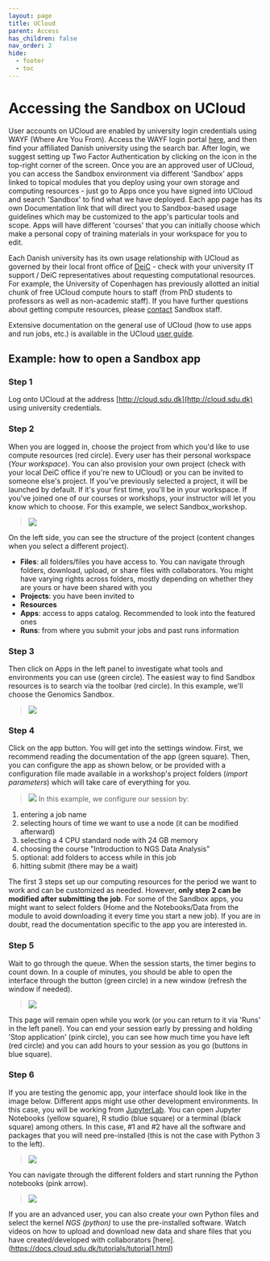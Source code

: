 ```yaml
---
layout: page
title: UCloud
parent: Access
has_children: false
nav_order: 2
hide:
  - footer
  - toc
---
```


# Accessing the Sandbox on UCloud

User accounts on UCloud are enabled by university login credentials using WAYF (Where Are You From). Access the WAYF login portal [here](https://cloud.sdu.dk/), and then find your affiliated Danish university using the search bar. After login, we suggest setting up Two Factor Authentication by clicking on the icon in the top-right corner of the screen. Once you are an approved user of UCloud, you can access the Sandbox environment via different 'Sandbox' apps linked to topical modules that you deploy using your own storage and computing resources - just go to Apps once you have signed into UCloud and search 'Sandbox' to find what we have deployed. Each app page has its own Documentation link that will direct you to Sandbox-based usage guidelines which may be customized to the app's particular tools and scope. Apps will have different 'courses' that you can initially choose which make a personal copy of training materials in your workspace for you to edit.  

Each Danish university has its own usage relationship with UCloud as governed by their local front office of [DeiC](https://www.deic.dk/en) - check with your university IT support / DeiC representatives about requesting computational resources. For example, the University of Copenhagen has previously allotted an initial chunk of free UCloud compute hours to staff (from PhD students to professors as well as non-academic staff). If you have further questions about getting compute resources, please [contact](https://hds-sandbox.github.io/contact) Sandbox staff.

Extensive documentation on the general use of UCloud (how to use apps and run jobs, etc.) is available in the UCloud [user guide](https://docs.cloud.sdu.dk/).

## Example: how to open a Sandbox app

### **Step 1**  

Log onto UCloud at the address [http://cloud.sdu.dk](http://cloud.sdu.dk) using university credentials.


###  **Step 2** 

When you are logged in, choose the project from which you'd like to use compute resources (red circle). Every user has their personal workspace (*Your workspace*). You can also provision your own project (check with your local DeiC office if you're new to UCloud) or you can be invited to someone else's project. If you've previously selected a project, it will be launched by default. If it's your first time, you'll be in your workspace. If you've joined one of our courses or workshops, your instructor will let you know which to choose. For this example, we select Sandbox_workshop.

> ![](../assets/images/workspace.png)

On the left side, you can see the structure of the project (content changes when you select a different project). 

- **Files**: all folders/files you have access to. You can navigate through folders, download, upload, or share files with collaborators. You might have varying rights across folders, mostly depending on whether they are yours or have been shared with you
- **Projects**: you have been invited to 
- **Resources** 
- **Apps**: access to apps catalog. Recommended to look into the featured ones
- **Runs**: from where you submit your jobs and past runs information

### **Step 3**  

Then click on Apps in the left panel to investigate what tools and environments you can use (green circle). The easiest way to find Sandbox resources is to search via the toolbar (red circle). In this example, we'll choose the Genomics Sandbox.

> ![](../assets/images/apps.png)


### **Step 4**  

Click on the app button. You will get into the settings window. First, we recommend reading the documentation of the app (green square). Then, you can configure the app as shown below, or be provided with a configuration file made available in a workshop's project folders (*import parameters*) which will take care of everything for you. 

> ![](../assets/images/configure_NGS.png)
In this example, we configure our session by:

  1. entering a job name
  2. selecting hours of time we want to use a node (it can be modified afterward)
  3. selecting a 4 CPU standard node with 24 GB memory
  4. choosing the course "Introduction to NGS Data Analysis" 
  5. optional: add folders to access while in this job 
  6. hitting submit (there may be a wait)

The first 3 steps set up our computing resources for the period we want to work and can be customized as needed. However, **only step 2 can be modified after submitting the job**. For some of the Sandbox apps, you might want to select folders (Home and the Notebooks/Data from the module to avoid downloading it every time you start a new job). If you are in doubt, read the documentation specific to the app you are interested in.


### **Step 5**

Wait to go through the queue. When the session starts, the timer begins to count down. In a couple of minutes, you should be able to open the interface through the button (green circle) in a new window (refresh the window if needed). 

> ![](../assets/images/running_NGS.png)

This page will remain open while you work (or you can return to it via 'Runs' in the left panel). You can end your session early by pressing and holding 'Stop application' (pink circle), you can see how much time you have left (red circle) and you can add hours to your session as you go (buttons in blue square).

### **Step 6**

If you are testing the genomic app, your interface should look like in the image below. Different apps might use other development environments. In this case, you will be working from [JupyterLab](https://jupyter.org/). You can open Jupyter Notebooks (yellow square), R studio (blue square) or a terminal (black square) among others. In this case, #1 and #2 have all the software and packages that you will need pre-installed (this is not the case with Python 3 to the left). 

> ![](../assets/images/interface_jupyterlab.png)

You can navigate through the different folders and start running the Python notebooks (pink arrow).

> ![](../assets/images/openning_notebook.png)

If you are an advanced user, you can also create your own Python files and select the kernel *NGS (python)* to use the pre-installed software. Watch videos on how to upload and download new data and share files that you have created/developed with collaborators [here].(https://docs.cloud.sdu.dk/tutorials/tutorial1.html)
